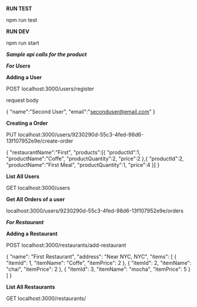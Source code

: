 **RUN TEST**

npm run test

**RUN DEV**

npm run start


***Sample api calls for the product***

***For Users***

**Adding a User**

POST localhost:3000/users/register

request body

{
    "name":"Second User",
    "email":"seconduser@email.com"
}

**Creating a Order**

PUT localhost:3000/users/9230290d-55c3-4fed-98d6-13f107952e9e/create-order

{
    "restaurantName":"First",
    "products":[{
        "productId":1,
        "productName":"Coffe",
        "productQuantity":2,
        "price":2
    },{
        "productId":2,
        "productName":"First Meal",
        "productQuantity":1,
        "price":4
    }]
}

**List All Users**

GET localhost:3000/users

**Get All Orders of a user**

localhost:3000/users/9230290d-55c3-4fed-98d6-13f107952e9e/orders

***For Restaurant***

**Adding a Restaurant**

POST localhost:3000/restaurants/add-restaurant

{
    "name": "First Restaurant",
    "address": "Near NYC, NYC",
    "items": [
        {
            "itemId": 1,
            "itemName": "Coffe",
            "itemPrice": 2
        },
        {
            "itemId": 2,
            "itemName": "chai",
            "itemPrice": 2
        },
        {
            "itemId": 3,
            "itemName": "mocha",
            "itemPrice": 5
        }
    ]
}

**List All Restaurants**

GET localhost:3000/restaurants/

